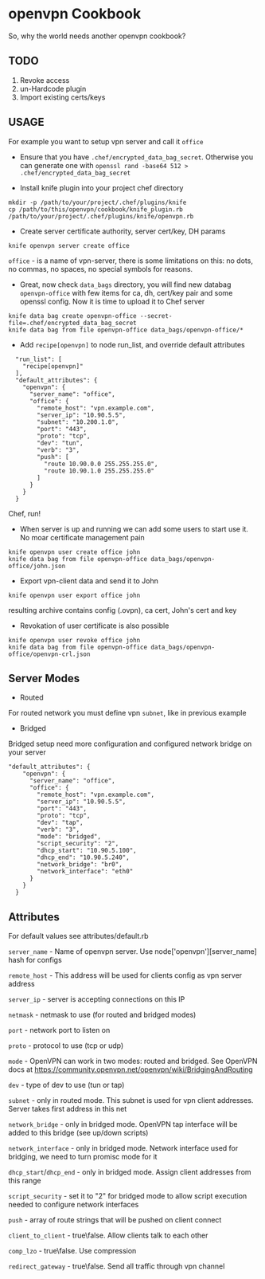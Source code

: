 openvpn Cookbook
================

So, why the world needs another openvpn cookbook?

TODO
----------------

1. Revoke access
2. un-Hardcode plugin
3. Import existing certs/keys

USAGE
----------------

For example you want to setup vpn server and call it ```office```

* Ensure that you have ```.chef/encrypted_data_bag_secret```. 
Otherwise you can generate one with ```openssl rand -base64 512 > .chef/encrypted_data_bag_secret```

* Install knife plugin into your project chef directory 

```
mkdir -p /path/to/your/project/.chef/plugins/knife
cp /path/to/this/openvpn/cookbook/knife_plugin.rb /path/to/your/project/.chef/plugins/knife/openvpn.rb
```

* Create server certificate authority, server cert/key, DH params

```
knife openvpn server create office
```

```office``` - is a name of vpn-server, there is some limitations on this: no dots, no commas, no spaces, no special symbols for reasons. 

* Great, now check ```data_bags``` directory, you will find new databag ```openvpn-office``` with few items for ca, dh, cert/key pair and some openssl config. Now it is time to upload it to Chef server

```
knife data bag create openvpn-office --secret-file=.chef/encrypted_data_bag_secret
knife data bag from file openvpn-office data_bags/openvpn-office/*
```

* Add ```recipe[openvpn]``` to node run_list, and override default attributes

```
  "run_list": [
    "recipe[openvpn]"
  ],
  "default_attributes": {
    "openvpn": {
      "server_name": "office",
      "office": {
        "remote_host": "vpn.example.com",
        "server_ip": "10.90.5.5",
        "subnet": "10.200.1.0",
        "port": "443",
        "proto": "tcp",
        "dev": "tun",
        "verb": "3",
        "push": [
          "route 10.90.0.0 255.255.255.0",
          "route 10.90.1.0 255.255.255.0"
        ]
      }
    }
  }

```
Chef, run! 

* When server is up and running we can add some users to start use it. 
No moar certificate management pain

```
knife openvpn user create office john
knife data bag from file openvpn-office data_bags/openvpn-office/john.json
```

* Export vpn-client data and send it to John

```
knife openvpn user export office john
```
resulting archive contains config (.ovpn), ca cert, John's cert and key

* Revokation of user certificate is also possible
```
knife openvpn user revoke office john
knife data bag from file openvpn-office data_bags/openvpn-office/openvpn-crl.json
```

Server Modes
-------------

* Routed

For routed network you must define vpn ```subnet```, like in previous example

* Bridged

Bridged setup need more configuration and configured network bridge on your server

```
"default_attributes": {
    "openvpn": {
      "server_name": "office",
      "office": {
        "remote_host": "vpn.example.com",
        "server_ip": "10.90.5.5",
        "port": "443",
        "proto": "tcp",
        "dev": "tap",
        "verb": "3",
        "mode": "bridged",
        "script_security": "2",
        "dhcp_start": "10.90.5.100",
        "dhcp_end": "10.90.5.240",
        "network_bridge": "br0",
        "network_interface": "eth0"
      }
    }
  }

``` 

Attributes
-------------

For default values see attributes/default.rb

```server_name``` - Name of openvpn server. Use node['openvpn'][server_name] hash for configs

```remote_host``` - This address will be used for clients config as vpn server address

```server_ip``` - server is accepting connections on this IP

```netmask``` - netmask to use (for routed and bridged modes)

```port``` - network port to listen on

```proto``` - protocol to use (tcp or udp)

```mode``` - OpenVPN can work in two modes: routed and bridged. See OpenVPN docs at https://community.openvpn.net/openvpn/wiki/BridgingAndRouting 

```dev``` - type of dev to use (tun or tap)

```subnet``` - only in routed mode. This subnet is used for vpn client addresses. Server takes first address in this net


```network_bridge``` - only in bridged mode. OpenVPN tap interface will be added to this bridge (see up/down scripts)

```network_interface``` - only in bridged mode. Network interface used for bridging, we need to turn promisc mode for it

```dhcp_start```/```dhcp_end``` - only in bridged mode. Assign client addresses from this range

```script_security``` - set it to "2" for bridged mode to allow script execution needed to configure network interfaces

```push``` - array of route strings that will be pushed on client connect

```client_to_client``` - true\false. Allow clients talk to each other

```comp_lzo``` - true\false. Use compression

```redirect_gateway``` - true\false. Send all traffic through vpn channel
